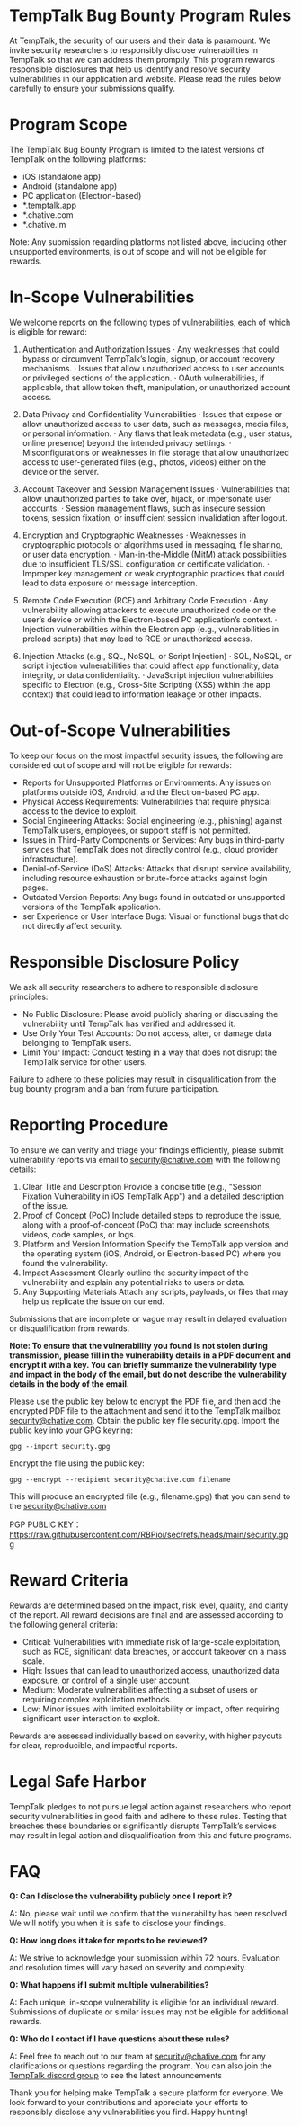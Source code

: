 # TempTalk Bug Bounty Program Rules
At TempTalk, the security of our users and their data is paramount. We invite security researchers to responsibly disclose vulnerabilities in TempTalk so that we can address them promptly. This program rewards responsible disclosures that help us identify and resolve security vulnerabilities in our application and website. Please read the rules below carefully to ensure your submissions qualify.

# Program Scope
The TempTalk Bug Bounty Program is limited to the latest versions of TempTalk on the following platforms:

- iOS (standalone app)
- Android (standalone app)
- PC application (Electron-based)
- *.temptalk.app
- *.chative.com
- *.chative.im

Note: Any submission regarding platforms not listed above, including other unsupported environments, is out of scope and will not be eligible for rewards.

# In-Scope Vulnerabilities

We welcome reports on the following types of vulnerabilities, each of which is eligible for reward:

1. Authentication and Authorization Issues 
·	Any weaknesses that could bypass or circumvent TempTalk’s login, signup, or account recovery mechanisms.
·	Issues that allow unauthorized access to user accounts or privileged sections of the application.
·	OAuth vulnerabilities, if applicable, that allow token theft, manipulation, or unauthorized account access.

2. Data Privacy and Confidentiality Vulnerabilities
·	Issues that expose or allow unauthorized access to user data, such as messages, media files, or personal information.
·	Any flaws that leak metadata (e.g., user status, online presence) beyond the intended privacy settings.
·	Misconfigurations or weaknesses in file storage that allow unauthorized access to user-generated files (e.g., photos, videos) either on the device or the server.

3. Account Takeover and Session Management Issues
·	Vulnerabilities that allow unauthorized parties to take over, hijack, or impersonate user accounts.
·	Session management flaws, such as insecure session tokens, session fixation, or insufficient session invalidation after logout.

4. Encryption and Cryptographic Weaknesses
·	Weaknesses in cryptographic protocols or algorithms used in messaging, file sharing, or user data encryption.
·	Man-in-the-Middle (MitM) attack possibilities due to insufficient TLS/SSL configuration or certificate validation.
·	Improper key management or weak cryptographic practices that could lead to data exposure or message interception.

5. Remote Code Execution (RCE) and Arbitrary Code Execution
·	Any vulnerability allowing attackers to execute unauthorized code on the user’s device or within the Electron-based PC application’s context.
·	Injection vulnerabilities within the Electron app (e.g., vulnerabilities in preload scripts) that may lead to RCE or unauthorized access.

6. Injection Attacks (e.g., SQL, NoSQL, or Script Injection)
·	SQL, NoSQL, or script injection vulnerabilities that could affect app functionality, data integrity, or data confidentiality.
·	JavaScript injection vulnerabilities specific to Electron (e.g., Cross-Site Scripting (XSS) within the app context) that could lead to information leakage or other impacts.

# Out-of-Scope Vulnerabilities

To keep our focus on the most impactful security issues, the following are considered out of scope and will not be eligible for rewards:

- Reports for Unsupported Platforms or Environments: Any issues on platforms outside iOS, Android, and the Electron-based PC app.
- Physical Access Requirements: Vulnerabilities that require physical access to the device to exploit.
- Social Engineering Attacks: Social engineering (e.g., phishing) against TempTalk users, employees, or support staff is not permitted.
- Issues in Third-Party Components or Services: Any bugs in third-party services that TempTalk does not directly control (e.g., cloud provider infrastructure).
- Denial-of-Service (DoS) Attacks: Attacks that disrupt service availability, including resource exhaustion or brute-force attacks against login pages.
- Outdated Version Reports: Any bugs found in outdated or unsupported versions of the TempTalk application.
- ser Experience or User Interface Bugs: Visual or functional bugs that do not directly affect security.

# Responsible Disclosure Policy

We ask all security researchers to adhere to responsible disclosure principles:

- No Public Disclosure: Please avoid publicly sharing or discussing the vulnerability until TempTalk has verified and addressed it.
- Use Only Your Test Accounts: Do not access, alter, or damage data belonging to TempTalk users.
- Limit Your Impact: Conduct testing in a way that does not disrupt the TempTalk service for other users.

Failure to adhere to these policies may result in disqualification from the bug bounty program and a ban from future participation.

# Reporting Procedure

To ensure we can verify and triage your findings efficiently, please submit vulnerability reports via email to [security@chative.com](mailto:security@chative.com) with the following details:

1. Clear Title and Description
Provide a concise title (e.g., "Session Fixation Vulnerability in iOS TempTalk App") and a detailed description of the issue.
2. Proof of Concept (PoC)
Include detailed steps to reproduce the issue, along with a proof-of-concept (PoC) that may include screenshots, videos, code samples, or logs.
3. Platform and Version Information
Specify the TempTalk app version and the operating system (iOS, Android, or Electron-based PC) where you found the vulnerability.
4. Impact Assessment
Clearly outline the security impact of the vulnerability and explain any potential risks to users or data.
5. Any Supporting Materials
Attach any scripts, payloads, or files that may help us replicate the issue on our end.

Submissions that are incomplete or vague may result in delayed evaluation or disqualification from rewards.

**Note: To ensure that the vulnerability you found is not stolen during transmission, please fill in the vulnerability details in a PDF document and encrypt it with a key. You can briefly summarize the vulnerability type and impact in the body of the email, but do not describe the vulnerability details in the body of the email.**

Please use the public key below to encrypt the PDF file, and then add the encrypted PDF file to the attachment and send it to the TempTalk mailbox [security@chative.com](mailto:security@chative.com).
Obtain the public key file security.gpg. Import the public key into your GPG keyring:

`gpg --import security.gpg`

Encrypt the file using the public key:

`gpg --encrypt --recipient security@chative.com filename`

This will produce an encrypted file (e.g., filename.gpg) that you can send to the security@chative.com

PGP PUBLIC KEY：https://raw.githubusercontent.com/RBPioi/sec/refs/heads/main/security.gpg

# Reward Criteria

Rewards are determined based on the impact, risk level, quality, and clarity of the report. All reward decisions are final and are assessed according to the following general criteria:

- Critical: Vulnerabilities with immediate risk of large-scale exploitation, such as RCE, significant data breaches, or account takeover on a mass scale.
- High: Issues that can lead to unauthorized access, unauthorized data exposure, or control of a single user account.
- Medium: Moderate vulnerabilities affecting a subset of users or requiring complex exploitation methods.
- Low: Minor issues with limited exploitability or impact, often requiring significant user interaction to exploit.

Rewards are assessed individually based on severity, with higher payouts for clear, reproducible, and impactful reports.


# Legal Safe Harbor

TempTalk pledges to not pursue legal action against researchers who report security vulnerabilities in good faith and adhere to these rules. Testing that breaches these boundaries or significantly disrupts TempTalk’s services may result in legal action and disqualification from this and future programs.

# FAQ

**Q: Can I disclose the vulnerability publicly once I report it?**

A: No, please wait until we confirm that the vulnerability has been resolved. We will notify you when it is safe to disclose your findings.

**Q: How long does it take for reports to be reviewed?**

A: We strive to acknowledge your submission within 72 hours. Evaluation and resolution times will vary based on severity and complexity.

**Q: What happens if I submit multiple vulnerabilities?**

A: Each unique, in-scope vulnerability is eligible for an individual reward. Submissions of duplicate or similar issues may not be eligible for additional rewards.

**Q: Who do I contact if I have questions about these rules?**

A: Feel free to reach out to our team at [security@chative.com](mailto:security@chative.com) for any clarifications or questions regarding the program. You can also join the [TempTalk discord group](https://discord.gg/9sYV6AUk) to see the latest announcements


Thank you for helping make TempTalk a secure platform for everyone. We look forward to your contributions and appreciate your efforts to responsibly disclose any vulnerabilities you find. Happy hunting!
